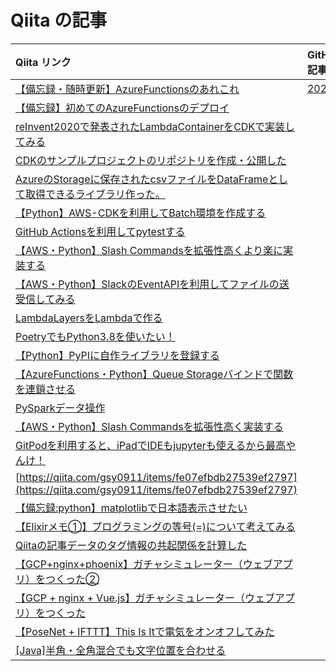 # Qiita の記事

| Qiita リンク | GitHub 内記事 | 関連 |
|:---|:---|:---:|
| [【備忘録・随時更新】AzureFunctionsのあれこれ](https://qiita.com/gsy0911/items/2aecefa94db0e8443b10) | [20201228](./20201228) | Azure |
| [【備忘録】初めてのAzureFunctionsのデプロイ](https://qiita.com/gsy0911/items/61198607476ac686ce6f) | []() |  |
| [reInvent2020で発表されたLambdaContainerをCDKで実装してみる](https://qiita.com/gsy0911/items/943533045bec5d7de2b1) | []() |  |
| [CDKのサンプルプロジェクトのリポジトリを作成・公開した](https://qiita.com/gsy0911/items/4e5186c4c79e3ba0327b) | []() |  |
| [AzureのStorageに保存されたcsvファイルをDataFrameとして取得できるライブラリ作った。](https://qiita.com/gsy0911/items/3806ca9a6f4cbb74a03b) | []() |  |
| [【Python】AWS-CDKを利用してBatch環境を作成する](https://qiita.com/gsy0911/items/64d0f79601cb906cd235) | []() |  |
| [GitHub Actionsを利用してpytestする](https://qiita.com/gsy0911/items/abf48168cd78ba12e199) | []() |  |
| [【AWS・Python】Slash Commandsを拡張性高くより楽に実装する](https://qiita.com/gsy0911/items/411ebbc40a268517864e) | []() |  |
| [【AWS・Python】SlackのEventAPIを利用してファイルの送受信してみる](https://qiita.com/gsy0911/items/cd0e6de220a87107d677) | []() |  |
| [LambdaLayersをLambdaで作る](https://qiita.com/gsy0911/items/07e820a213d1e81fbe0d) | []() |  |
| [PoetryでもPython3.8を使いたい！](https://qiita.com/gsy0911/items/86b5b6c08e7469771373) | []() |  |
| [【Python】PyPIに自作ライブラリを登録する](https://qiita.com/gsy0911/items/702f43100e5abdefd318) | []() |  |
| [【AzureFunctions・Python】Queue Storageバインドで関数を連鎖させる](https://qiita.com/gsy0911/items/e68d06dfd8211d53b823) | []() |  |
| [PySparkデータ操作](https://qiita.com/gsy0911/items/a4cb8b2d54d6341558e0) | []() |  |
| [【AWS・Python】Slash Commandsを拡張性高く実装する](https://qiita.com/gsy0911/items/1d95f2ab81f8ae228510) | []() |  |
| [GitPodを利用すると、iPadでIDEもjupyterも使えるから最高やんけ！](https://qiita.com/gsy0911/items/dbb64871480cf1a06acf) | []() |  |
| [https://qiita.com/gsy0911/items/fe07efbdb27539ef2797](https://qiita.com/gsy0911/items/fe07efbdb27539ef2797) | []() |  |
| [【備忘録:python】matplotlibで日本語表示させたい](https://qiita.com/gsy0911/items/b5ef799225fd4cde7d3b) | []() |  |
| [【Elixirメモ①】プログラミングの等号(=)について考えてみる](https://qiita.com/gsy0911/items/ed2df6d5927d5f9fe49e) | []() |  |
| [Qiitaの記事データのタグ情報の共起関係を計算した](https://qiita.com/gsy0911/items/c9da9de2190c983057bd) | []() |  |
| [【GCP+nginx+phoenix】ガチャシミュレーター（ウェブアプリ）をつくった②](https://qiita.com/gsy0911/items/0efd08c4f5c13d0223cb) | []() |  |
| [【GCP + nginx + Vue.js】ガチャシミュレーター（ウェブアプリ）をつくった](https://qiita.com/gsy0911/items/104c9b768164ca1498b7) | []() |  |
| [【PoseNet + IFTTT】This Is Itで電気をオンオフしてみた](https://qiita.com/gsy0911/items/69682f26cd4ef49371b1) | []() |  |
| [[Java]半角・全角混合でも文字位置を合わせる](https://qiita.com/gsy0911/items/00876d8c61ce36bd5fba) | []() |  |
